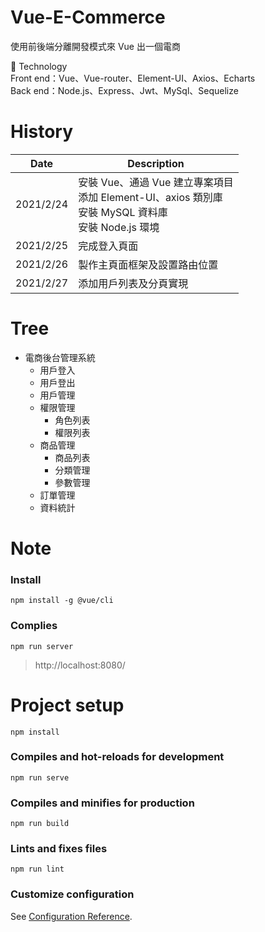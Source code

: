 # Vue-E-Commerce
使用前後端分離開發模式來 Vue 出一個電商

:rocket: Technology <br>
Front end：Vue、Vue-router、Element-UI、Axios、Echarts <br>
Back end：Node.js、Express、Jwt、MySql、Sequelize <br>

# History
| Date | Description |
| -- | -- |
| 2021/2/24 | 安裝 Vue、通過 Vue 建立專案項目 <br> 添加 Element-UI、axios 類別庫 <br> 安裝 MySQL 資料庫 <br> 安裝 Node.js 環境 |
| 2021/2/25 | 完成登入頁面 |
| 2021/2/26 | 製作主頁面框架及設置路由位置 |
| 2021/2/27 | 添加用戶列表及分頁實現 |

# Tree
- 電商後台管理系統
  - 用戶登入
  - 用戶登出
  - 用戶管理
  - 權限管理
    - 角色列表
    - 權限列表
  - 商品管理
    - 商品列表
    - 分類管理
    - 參數管理
  - 訂單管理
  - 資料統計

# Note

### Install
```shell
npm install -g @vue/cli
```

### Complies
```shell
npm run server
```

> http://localhost:8080/

# Project setup
```
npm install
```

### Compiles and hot-reloads for development
```
npm run serve
```

### Compiles and minifies for production
```
npm run build
```

### Lints and fixes files
```
npm run lint
```

### Customize configuration
See [Configuration Reference](https://cli.vuejs.org/config/).